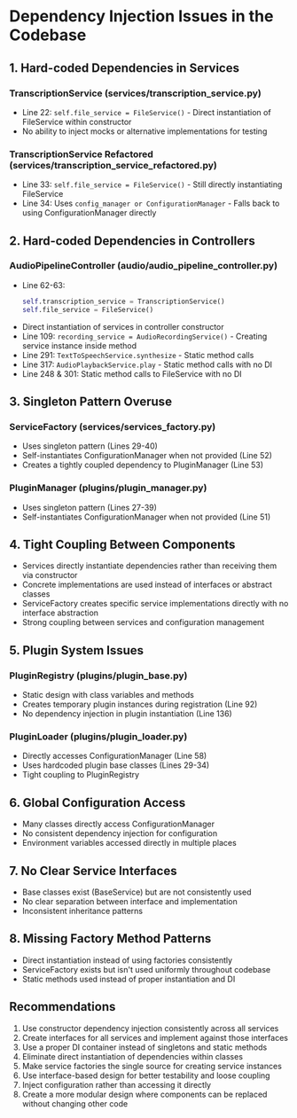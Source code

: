 # Dependency Injection Issues in the Codebase

## 1. Hard-coded Dependencies in Services

### TranscriptionService (services/transcription_service.py)
- Line 22: `self.file_service = FileService()` - Direct instantiation of FileService within constructor
- No ability to inject mocks or alternative implementations for testing

### TranscriptionService Refactored (services/transcription_service_refactored.py)
- Line 33: `self.file_service = FileService()` - Still directly instantiating FileService
- Line 34: Uses `config_manager or ConfigurationManager` - Falls back to using ConfigurationManager directly

## 2. Hard-coded Dependencies in Controllers

### AudioPipelineController (audio/audio_pipeline_controller.py)
- Line 62-63: 
  ```python
  self.transcription_service = TranscriptionService()
  self.file_service = FileService()
  ```
- Direct instantiation of services in controller constructor
- Line 109: `recording_service = AudioRecordingService()` - Creating service instance inside method
- Line 291: `TextToSpeechService.synthesize` - Static method calls 
- Line 317: `AudioPlaybackService.play` - Static method calls with no DI
- Line 248 & 301: Static method calls to FileService with no DI

## 3. Singleton Pattern Overuse

### ServiceFactory (services/services_factory.py)
- Uses singleton pattern (Lines 29-40)
- Self-instantiates ConfigurationManager when not provided (Line 52)
- Creates a tightly coupled dependency to PluginManager (Line 53)

### PluginManager (plugins/plugin_manager.py)
- Uses singleton pattern (Lines 27-39)
- Self-instantiates ConfigurationManager when not provided (Line 51)

## 4. Tight Coupling Between Components

- Services directly instantiate dependencies rather than receiving them via constructor
- Concrete implementations are used instead of interfaces or abstract classes
- ServiceFactory creates specific service implementations directly with no interface abstraction
- Strong coupling between services and configuration management

## 5. Plugin System Issues

### PluginRegistry (plugins/plugin_base.py)
- Static design with class variables and methods
- Creates temporary plugin instances during registration (Line 92)
- No dependency injection in plugin instantiation (Line 136)

### PluginLoader (plugins/plugin_loader.py)
- Directly accesses ConfigurationManager (Line 58)
- Uses hardcoded plugin base classes (Lines 29-34)
- Tight coupling to PluginRegistry

## 6. Global Configuration Access

- Many classes directly access ConfigurationManager
- No consistent dependency injection for configuration
- Environment variables accessed directly in multiple places

## 7. No Clear Service Interfaces

- Base classes exist (BaseService) but are not consistently used
- No clear separation between interface and implementation
- Inconsistent inheritance patterns

## 8. Missing Factory Method Patterns

- Direct instantiation instead of using factories consistently
- ServiceFactory exists but isn't used uniformly throughout codebase
- Static methods used instead of proper instantiation and DI

## Recommendations

1. Use constructor dependency injection consistently across all services
2. Create interfaces for all services and implement against those interfaces
3. Use a proper DI container instead of singletons and static methods
4. Eliminate direct instantiation of dependencies within classes
5. Make service factories the single source for creating service instances
6. Use interface-based design for better testability and loose coupling
7. Inject configuration rather than accessing it directly
8. Create a more modular design where components can be replaced without changing other code
